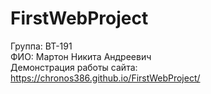 # FirstWebProject
Группа: ВТ-191  
ФИО: Мартон Никита Андреевич  
Демонстрация работы сайта: https://chronos386.github.io/FirstWebProject/
